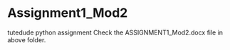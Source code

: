 # Assignment1_Mod2
tutedude python assignment
Check the ASSIGNMENT1_Mod2.docx file in above folder.
